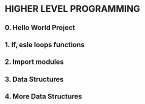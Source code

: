 # HIGHER LEVEL PROGRAMMING

## 0. Hello World Project

## 1. If, esle loops functions

## 2. Import modules

## 3. Data Structures

## 4. More Data Structures
